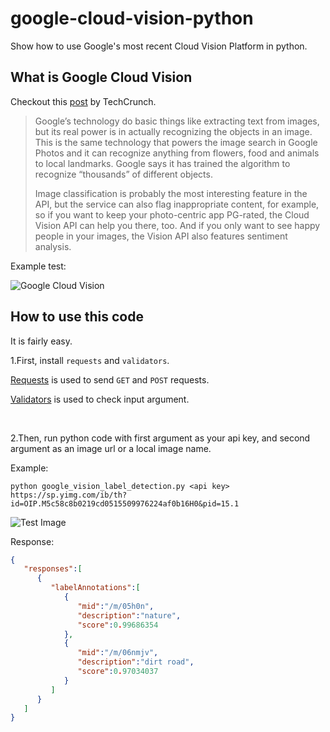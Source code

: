 # google-cloud-vision-python
Show how to use Google's most recent Cloud Vision Platform in python.

## What is Google Cloud Vision
Checkout this [post](http://techcrunch.com/2016/02/18/google-opens-its-cloud-vision-api-to-all-developers/) by TechCrunch.

  > Google’s technology do basic things like extracting text from images, but its real power is in actually recognizing the objects in an image. This is the same technology that powers the image search in Google Photos and it can recognize anything from flowers, food and animals to local landmarks. Google says it has trained the algorithm to recognize “thousands” of different objects.
  > 
  > Image classification is probably the most interesting feature in the API, but the service can also flag inappropriate content, for example, so if you want to keep your photo-centric app PG-rated, the Cloud Vision API can help you there, too. And if you only want to see happy people in your images, the Vision API also features sentiment analysis.
  
Example test:

![Google Cloud Vision](https://tctechcrunch2011.files.wordpress.com/2016/02/cloud-vision-api-2.png)

## How to use this code

It is fairly easy.

1.First, install `requests` and `validators`.

[Requests](https://github.com/kennethreitz/requests/) is used to send `GET` and `POST` requests.

[Validators](https://github.com/kvesteri/validators/blob/master/docs/index.rst) is used to check input argument.

<br>

2.Then, run python code with first argument as your api key, and second argument as an image url or a local image name.

Example:

`python google_vision_label_detection.py <api key> https://sp.yimg.com/ib/th?id=OIP.M5c58c8b0219cd0515509976224af0b16H0&pid=15.1`

![Test Image](https://sp.yimg.com/ib/th?id=OIP.M5c58c8b0219cd0515509976224af0b16H0&pid=15.1)


Response:

```JSON
{
   "responses":[
      {
         "labelAnnotations":[
            {
               "mid":"/m/05h0n",
               "description":"nature",
               "score":0.99686354
            },
            {
               "mid":"/m/06nmjv",
               "description":"dirt road",
               "score":0.97034037
            }
         ]
      }
   ]
}
```
